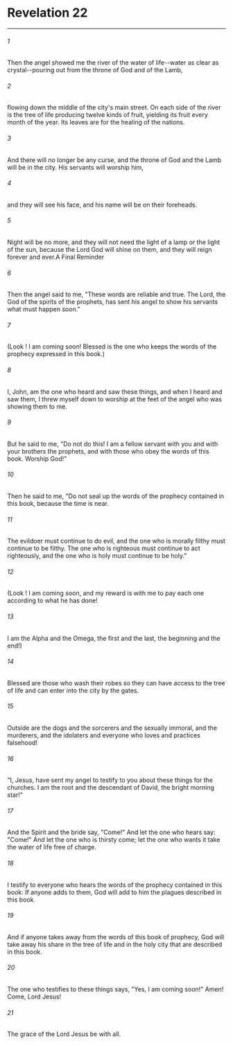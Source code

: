 # Revelation 22
***



###### 1 
Then the angel showed me the river of the water of life--water as clear as crystal--pouring out from the throne of God and of the Lamb, 

###### 2 
flowing down the middle of the city's main street. On each side of the river is the tree of life producing twelve kinds of fruit, yielding its fruit every month of the year. Its leaves are for the healing of the nations. 

###### 3 
And there will no longer be any curse, and the throne of God and the Lamb will be in the city. His servants will worship him, 

###### 4 
and they will see his face, and his name will be on their foreheads. 

###### 5 
Night will be no more, and they will not need the light of a lamp or the light of the sun, because the Lord God will shine on them, and they will reign forever and ever.A Final Reminder 

###### 6 
Then the angel said to me, "These words are reliable and true. The Lord, the God of the spirits of the prophets, has sent his angel to show his servants what must happen soon." 

###### 7 
(Look ! I am coming soon! Blessed is the one who keeps the words of the prophecy expressed in this book.) 

###### 8 
I, John, am the one who heard and saw these things, and when I heard and saw them, I threw myself down to worship at the feet of the angel who was showing them to me. 

###### 9 
But he said to me, "Do not do this! I am a fellow servant with you and with your brothers the prophets, and with those who obey the words of this book. Worship God!" 

###### 10 
Then he said to me, "Do not seal up the words of the prophecy contained in this book, because the time is near. 

###### 11 
The evildoer must continue to do evil, and the one who is morally filthy must continue to be filthy. The one who is righteous must continue to act righteously, and the one who is holy must continue to be holy." 

###### 12 
(Look ! I am coming soon, and my reward is with me to pay each one according to what he has done! 

###### 13 
I am the Alpha and the Omega, the first and the last, the beginning and the end!) 

###### 14 
Blessed are those who wash their robes so they can have access to the tree of life and can enter into the city by the gates. 

###### 15 
Outside are the dogs and the sorcerers and the sexually immoral, and the murderers, and the idolaters and everyone who loves and practices falsehood! 

###### 16 
"I, Jesus, have sent my angel to testify to you about these things for the churches. I am the root and the descendant of David, the bright morning star!" 

###### 17 
And the Spirit and the bride say, "Come!" And let the one who hears say: "Come!" And let the one who is thirsty come; let the one who wants it take the water of life free of charge. 

###### 18 
I testify to everyone who hears the words of the prophecy contained in this book: If anyone adds to them, God will add to him the plagues described in this book. 

###### 19 
And if anyone takes away from the words of this book of prophecy, God will take away his share in the tree of life and in the holy city that are described in this book. 

###### 20 
The one who testifies to these things says, "Yes, I am coming soon!" Amen! Come, Lord Jesus! 

###### 21 
The grace of the Lord Jesus be with all.
